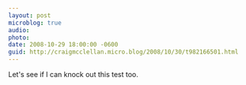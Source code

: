 ```yaml
---
layout: post
microblog: true
audio: 
photo: 
date: 2008-10-29 18:00:00 -0600
guid: http://craigmcclellan.micro.blog/2008/10/30/t982166501.html
---
```

Let's see if I can knock out this test too.
